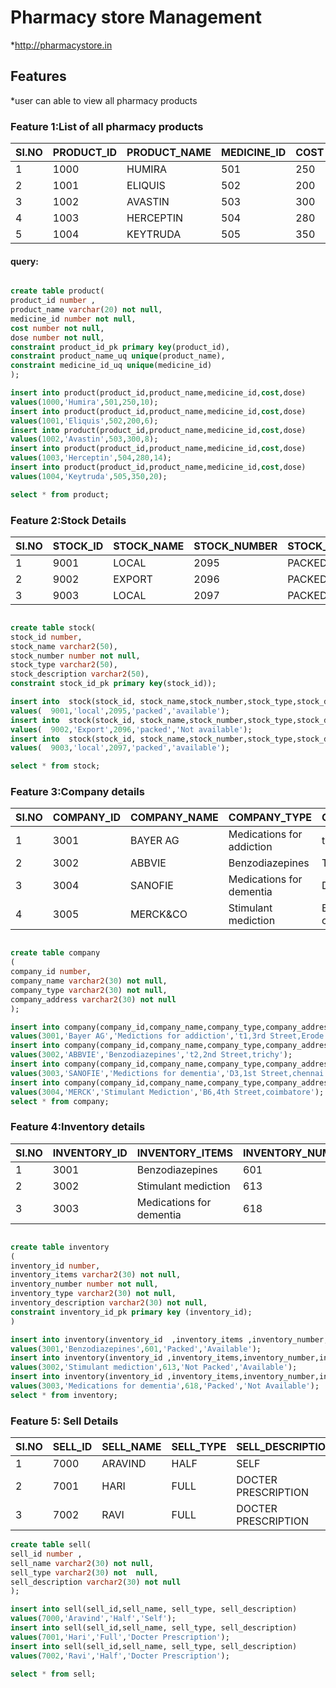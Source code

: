 # Pharmacy store Management
*http://pharmacystore.in
## Features
*user can able to view all pharmacy products
### Feature 1:List of all pharmacy products

| SI.NO | PRODUCT_ID | PRODUCT_NAME | MEDICINE_ID | COST | DOSE |
|-------|------------|--------------|-------------|------|------|
| 1     | 1000       | HUMIRA       | 501         | 250  | 10   |
| 2     | 1001       | ELIQUIS      | 502         | 200  | 6    |
| 3     | 1002       | AVASTIN      | 503         | 300  | 8    |
| 4     | 1003       | HERCEPTIN    | 504         | 280  | 14   |
| 5     | 1004       | KEYTRUDA     | 505         | 350  | 20   |


#### query:

```sql

create table product(
product_id number ,
product_name varchar(20) not null,
medicine_id number not null,
cost number not null,
dose number not null,
constraint product_id_pk primary key(product_id),
constraint product_name_uq unique(product_name),
constraint medicine_id_uq unique(medicine_id)
);

insert into product(product_id,product_name,medicine_id,cost,dose)
values(1000,'Humira',501,250,10);
insert into product(product_id,product_name,medicine_id,cost,dose)
values(1001,'Eliquis',502,200,6);
insert into product(product_id,product_name,medicine_id,cost,dose)
values(1002,'Avastin',503,300,8);
insert into product(product_id,product_name,medicine_id,cost,dose)
values(1003,'Herceptin',504,280,14);
insert into product(product_id,product_name,medicine_id,cost,dose)
values(1004,'Keytruda',505,350,20);

select * from product;
```

### Feature 2:Stock Details
| SI.NO | STOCK_ID | STOCK_NAME | STOCK_NUMBER | STOCK_TYPE | STOCK_DESCRIPTION |
|-------|----------|------------|--------------|------------|-------------------|
| 1     | 9001     | LOCAL      | 2095         | PACKED     | AVAILABLE         |
| 2     | 9002     | EXPORT     | 2096         | PACKED     | NOT AVAILABLE     |
| 3     | 9003     | LOCAL      | 2097         | PACKED     | AVAILABLE         |

```sql

create table stock(
stock_id number,
stock_name varchar2(50),
stock_number number not null,
stock_type varchar2(50),
stock_description varchar2(50),
constraint stock_id_pk primary key(stock_id));

insert into  stock(stock_id, stock_name,stock_number,stock_type,stock_description )
values(  9001,'local',2095,'packed','available');
insert into  stock(stock_id, stock_name,stock_number,stock_type,stock_description )
values(  9002,'Export',2096,'packed','Not available');
insert into  stock(stock_id, stock_name,stock_number,stock_type,stock_description )
values(  9003,'local',2097,'packed','available');

select * from stock;

``` 
### Feature 3:Company details

| SI.NO | COMPANY_ID | COMPANY_NAME | COMPANY_TYPE              | COMPANY_ADDRESS            |
|-------|------------|--------------|---------------------------|----------------------------|
| 1     | 3001       | BAYER AG     | Medications for addiction | t1,3rd street, Erode       |
| 2     | 3002       | ABBVIE       | Benzodiazepines           | T2,2nd street, trichy      |
| 3     | 3004       | SANOFIE      | Medications for dementia  | D3,1st street, chennai     |
| 4     | 3005       | MERCK&CO     | Stimulant mediction       | B6,4th street,  coimbatore |

```sql

create table company
(
company_id number,
company_name varchar2(30) not null,
company_type varchar2(30) not null,
company_address varchar2(30) not null
);

insert into company(company_id,company_name,company_type,company_address)
values(3001,'Bayer AG','Medictions for addiction','t1,3rd Street,Erode');
insert into company(company_id,company_name,company_type,company_address)
values(3002,'ABBVIE','Benzodiazepines','t2,2nd Street,trichy');
insert into company(company_id,company_name,company_type,company_address)
values(3003,'SANOFIE','Medictions for dementia','D3,1st Street,chennai');
insert into company(company_id,company_name,company_type,company_addressl;
values(3004,'MERCK','Stimulant Mediction','B6,4th Street,coimbatore');
select * from company;

```
### Feature 4:Inventory details

| SI.NO | INVENTORY_ID | INVENTORY_ITEMS          | INVENTORY_NUMBER | INVENTORY_TYPE | INVENTORY_DESCRIPTION |
|-------|--------------|--------------------------|------------------|----------------|-----------------------|
| 1     | 3001         | Benzodiazepines          | 601              | Packed         | Available             |
| 2     | 3002         | Stimulant mediction      | 613              | Not packed     | Available             |
| 3     | 3003         | Medications for dementia | 618              | Packed         | Not Available         |

```sql

create table inventory 
(
inventory_id number,
inventory_items varchar2(30) not null,
inventory_number number not null,
inventory_type varchar2(30) not null,
inventory_description varchar2(30) not null,
constraint inventory_id_pk primary key (inventory_id);
)

insert into inventory(inventory_id  ,inventory_items ,inventory_number,inventory_type,inventory_description)
values(3001,'Benzodiazepines',601,'Packed','Available');
insert into inventory(inventory_id ,inventory_items,inventory_number,inventory_type,inventory_description)
values(3002,'Stimulant mediction',613,'Not Packed','Available');
insert into inventory(inventory_id ,inventory_items,inventory_number,inventory_type,inventory_description)
values(3003,'Medications for dementia',618,'Packed','Not Available');
select * from inventory;

```
### Feature 5: Sell Details

| SI.NO | SELL_ID | SELL_NAME | SELL_TYPE | SELL_DESCRIPTION    |
|-------|---------|-----------|-----------|---------------------|
| 1     | 7000    | ARAVIND   | HALF      | SELF                |
| 2     | 7001    | HARI      | FULL      | DOCTER PRESCRIPTION |
| 3     | 7002    | RAVI      | FULL      | DOCTER PRESCRIPTION |

```sql
create table sell(
sell_id number ,
sell_name varchar2(30) not null,
sell_type varchar2(30) not  null,
sell_description varchar2(30) not null
);

insert into sell(sell_id,sell_name, sell_type, sell_description)
values(7000,'Aravind','Half','Self');
insert into sell(sell_id,sell_name, sell_type, sell_description)
values(7001,'Hari','Full','Docter Prescription');
insert into sell(sell_id,sell_name, sell_type, sell_description)
values(7002,'Ravi','Half','Docter Prescription');

select * from sell;
```
